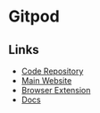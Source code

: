 # Gitpod

<!--
https://www.gitpod.io/community-license
-->

## Links

- [Code Repository](https://github.com/gitpod-io/gitpod)
- [Main Website](https://gitpod.io/)
- [Browser Extension](https://gitpod.io/docs/browser-extension/)
- [Docs](https://gitpod.io/docs)

<!--
gitpod.gitpod-desktop
gitpod.gitpod-remote-ssh
-->

<!--
<a href="https://gitpod.io/#https://gitlab.com/yo/devparty/-/tree/main/">
  <img src="https://img.shields.io/badge/setup-automated-blue?logo=gitpod" alt="Gitpod">
</a>
-->
